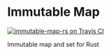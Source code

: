 Immutable Map
=============

[![immutable-map-rs on Travis CI][travis-image]][travis]

[travis-image]: https://travis-ci.org/kimhyunkang/immutable-map-rs.png
[travis]: https://travis-ci.org/kimhyunkang/immutable-map-rs

Immutable map and set for Rust
